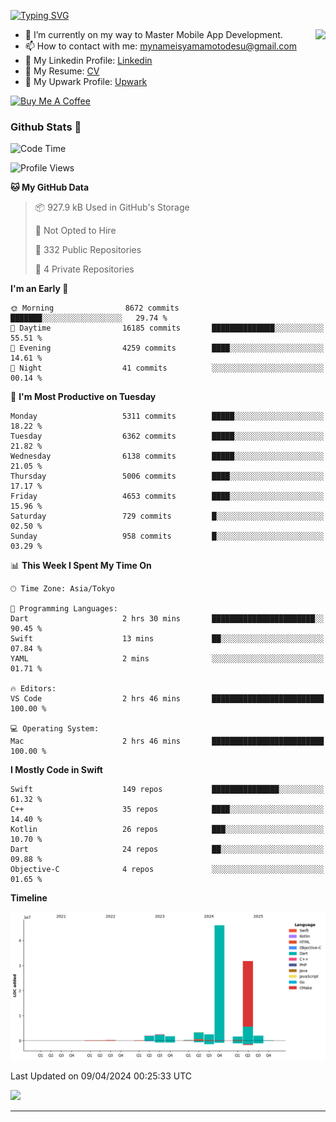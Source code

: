 
[![Typing SVG](https://readme-typing-svg.demolab.com/?lines=Thank+You+For+Visiting!!;You+Are+Welcome✨;I+am+Kyo+Yamamoto;Mobile+Developer)](https://git.io/typing-svg)
<p>
<img align="right" src="https://media.giphy.com/media/26ufdb3cYKwbRtYVW/giphy.gif" style="max-width:100%;" height="150px">

- 🌱 I’m currently on my way to Master Mobile App Development.
- 📫 How to contact with me: mynameisyamamotodesu@gmail.com
- 🔗 My Linkedin Profile: [Linkedin](https://www.linkedin.com/in/kyo-yamamoto-a2ab50239)
- 🔗 My Resume: [CV](https://www.kickresume.com/cv/ZWKvXV/)
- 🔗 My Upwark Profile: [Upwark](https://www.upwork.com/freelancers/~01aa9115102bb4af25)

<a href="https://www.buymeacoffee.com/kyoyamamoto" target="_blank"><img src="https://cdn.buymeacoffee.com/buttons/default-orange.png" alt="Buy Me A Coffee" height="41" width="174"></a>

### Github Stats 🥇 
<!--START_SECTION:waka-->
![Code Time](http://img.shields.io/badge/Code%20Time-677%20hrs%2031%20mins-blue)

![Profile Views](http://img.shields.io/badge/Profile%20Views-1-blue)

**🐱 My GitHub Data** 

> 📦 927.9 kB Used in GitHub's Storage 
 > 
> 🚫 Not Opted to Hire
 > 
> 📜 332 Public Repositories 
 > 
> 🔑 4 Private Repositories 
 > 
**I'm an Early 🐤** 

```text
🌞 Morning                8672 commits        ███████░░░░░░░░░░░░░░░░░░   29.74 % 
🌆 Daytime                16185 commits       ██████████████░░░░░░░░░░░   55.51 % 
🌃 Evening                4259 commits        ████░░░░░░░░░░░░░░░░░░░░░   14.61 % 
🌙 Night                  41 commits          ░░░░░░░░░░░░░░░░░░░░░░░░░   00.14 % 
```
📅 **I'm Most Productive on Tuesday** 

```text
Monday                   5311 commits        █████░░░░░░░░░░░░░░░░░░░░   18.22 % 
Tuesday                  6362 commits        █████░░░░░░░░░░░░░░░░░░░░   21.82 % 
Wednesday                6138 commits        █████░░░░░░░░░░░░░░░░░░░░   21.05 % 
Thursday                 5006 commits        ████░░░░░░░░░░░░░░░░░░░░░   17.17 % 
Friday                   4653 commits        ████░░░░░░░░░░░░░░░░░░░░░   15.96 % 
Saturday                 729 commits         █░░░░░░░░░░░░░░░░░░░░░░░░   02.50 % 
Sunday                   958 commits         █░░░░░░░░░░░░░░░░░░░░░░░░   03.29 % 
```


📊 **This Week I Spent My Time On** 

```text
🕑︎ Time Zone: Asia/Tokyo

💬 Programming Languages: 
Dart                     2 hrs 30 mins       ███████████████████████░░   90.45 % 
Swift                    13 mins             ██░░░░░░░░░░░░░░░░░░░░░░░   07.84 % 
YAML                     2 mins              ░░░░░░░░░░░░░░░░░░░░░░░░░   01.71 % 

🔥 Editors: 
VS Code                  2 hrs 46 mins       █████████████████████████   100.00 % 

💻 Operating System: 
Mac                      2 hrs 46 mins       █████████████████████████   100.00 % 
```

**I Mostly Code in Swift** 

```text
Swift                    149 repos           ███████████████░░░░░░░░░░   61.32 % 
C++                      35 repos            ████░░░░░░░░░░░░░░░░░░░░░   14.40 % 
Kotlin                   26 repos            ███░░░░░░░░░░░░░░░░░░░░░░   10.70 % 
Dart                     24 repos            ██░░░░░░░░░░░░░░░░░░░░░░░   09.88 % 
Objective-C              4 repos             ░░░░░░░░░░░░░░░░░░░░░░░░░   01.65 % 
```



**Timeline**

![Lines of Code chart](https://raw.githubusercontent.com/YamamotoDesu/YamamotoDesu/main/assets/bar_graph.png)


 Last Updated on 09/04/2024 00:25:33 UTC
<!--END_SECTION:waka-->

![](https://github-profile-summary-cards.vercel.app/api/cards/profile-details?username=YamamotoDesu&theme=vue)

----

